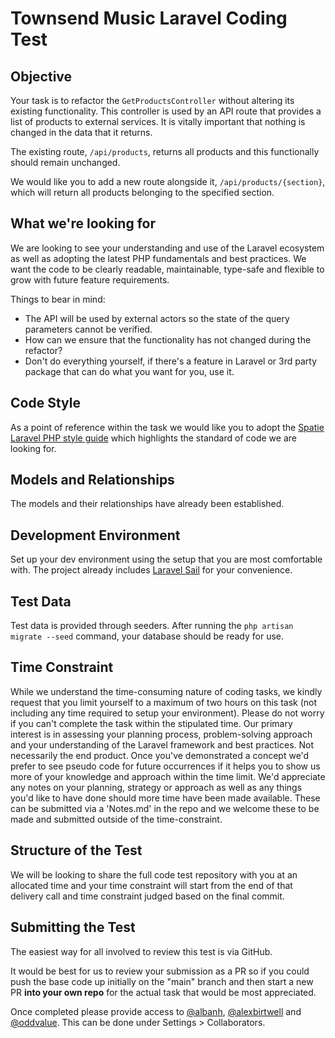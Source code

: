 # Townsend Music Laravel Coding Test

## Objective

Your task is to refactor the `GetProductsController` without altering its existing functionality. This controller is used by an API route that provides a list of products to external services. It is vitally important that nothing is changed in the data that it returns. 

The existing route, `/api/products`, returns all products and this functionally should remain unchanged. 

We would like you to add a new route alongside it, `/api/products/{section}`, which will return all products belonging to the specified section.

## What we're looking for

We are looking to see your understanding and use of the Laravel ecosystem as well as adopting the latest PHP fundamentals and best practices. We want the code to be clearly readable, maintainable, type-safe and flexible to grow with future feature requirements.

Things to bear in mind:
- The API will be used by external actors so the state of the query parameters cannot be verified.
- How can we ensure that the functionality has not changed during the refactor?
- Don't do everything yourself, if there's a feature in Laravel or 3rd party package that can do what you want for you, use it.

## Code Style
As a point of reference within the task we would like you to adopt the [Spatie Laravel PHP style guide](https://spatie.be/guidelines/laravel-php) which highlights the standard of code we are looking for.

## Models and Relationships

The models and their relationships have already been established.

## Development Environment

Set up your dev environment using the setup that you are most comfortable with. The project already includes [Laravel Sail](https://github.com/laravel/sail) for your convenience.

## Test Data

Test data is provided through seeders. After running the `php artisan migrate --seed` command, your database should be ready for use.

## Time Constraint

While we understand the time-consuming nature of coding tasks, we kindly request that you limit yourself to a maximum of two hours on this task (not including any time required to setup your environment). Please do not worry if you can't complete the task within the stipulated time. Our primary interest is in assessing your planning process, problem-solving approach and your understanding of the Laravel framework and best practices. Not necessarily the end product. Once you've demonstrated a concept we'd prefer to see pseudo code for future occurrences if it helps you to show us more of your knowledge and approach within the time limit. We'd appreciate any notes on your planning, strategy or approach as well as any things you'd like to have done should more time have been made available. These can be submitted via a 'Notes.md' in the repo and we welcome these to be made and submitted outside of the time-constraint.

## Structure of the Test

We will be looking to share the full code test repository with you at an allocated time and your time constraint will start from the end of that delivery call and time constraint judged based on the final commit.

## Submitting the Test

The easiest way for all involved to review this test is via GitHub.

It would be best for us to review your submission as a PR so if you could push the base code up initially on the "main" branch and then start a new PR **into your own repo** for the actual task that would be most appreciated.

Once completed please provide access to [@albanh](https://github.com/albanh), [@alexbirtwell](https://github.com/alexbirtwell) and [@oddvalue](https://github.com/oddvalue). This can be done under Settings > Collaborators.
